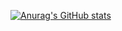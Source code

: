 [![Anurag's GitHub stats](https://github-readme-stats.vercel.app/api?username=BlueSchnabeltier&theme=cobalt)](https://github.com/anuraghazra/github-readme-stats)
